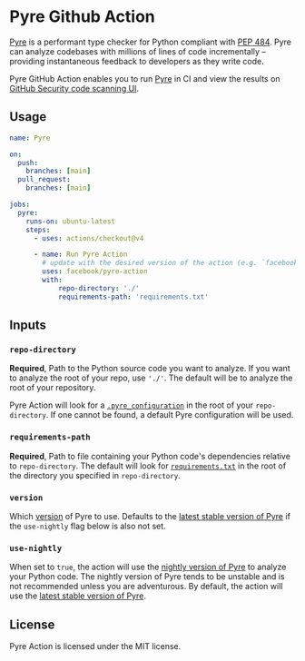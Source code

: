 # Pyre Github Action

[Pyre](https://pyre-check.org/) is a performant type checker for Python compliant with [PEP 484](https://www.python.org/dev/peps/pep-0484/). Pyre can analyze codebases with millions of lines of code incrementally – providing instantaneous feedback to developers as they write code.

Pyre GitHub Action enables you to run [Pyre](https://pyre-check.org/docs/getting-started/) in CI and view the results on [GitHub Security code scanning UI](https://docs.github.com/code-security/code-scanning/automatically-scanning-your-code-for-vulnerabilities-and-errors/managing-code-scanning-alerts-for-your-repository#viewing-the-alerts-for-a-repository).


## Usage
```yml
name: Pyre

on:
  push:
    branches: [main]
  pull_request:
    branches: [main]

jobs:
  pyre:
    runs-on: ubuntu-latest
    steps:
      - uses: actions/checkout@v4

      - name: Run Pyre Action
        # update with the desired version of the action (e.g. `facebook/pyre-action@v0.0.1`)
        uses: facebook/pyre-action
        with:
            repo-directory: './'
            requirements-path: 'requirements.txt'

```

## Inputs
### `repo-directory`

**Required**, Path to the Python source code you want to analyze. If you want to analyze the root of your repo, use `'./'`. The default will be to analyze the root of your repository.

Pyre Action will look for a [`.pyre_configuration`](https://pyre-check.org/docs/configuration/#configuration-files) in the root of your `repo-directory`. If one cannot be found, a default Pyre configuration will be used.

### `requirements-path`

**Required**, Path to file containing your Python code's dependencies relative to `repo-directory`. The default will look for [`requirements.txt`](https://pip.pypa.io/en/latest/reference/requirements-file-format/) in the root of the directory you specified in `repo-directory`.

### `version`
Which [version](https://pypi.org/project/pyre-check/#history) of Pyre to use. Defaults to the [latest stable version of Pyre](https://pypi.org/project/pyre-check/) if the `use-nightly` flag below is also not set.

### `use-nightly`

When set to `true`, the action will use the [nightly version of Pyre](https://pypi.org/project/pyre-check-nightly/) to analyze your Python code. The nightly version of Pyre tends to be unstable and is not recommended unless you are adventurous. By default, the action will use the [latest stable version of Pyre](https://pypi.org/project/pyre-check/).


## License

Pyre Action is licensed under the MIT license.
